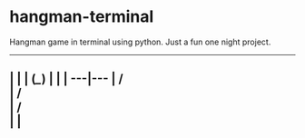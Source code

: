 # hangman-terminal
Hangman game in terminal using python. Just a fun one night project. 

 ________
|       |
|     (*_*)
|       |
|    ---|---
|      /\
|     /  \
|    /    \
|
|  
----
